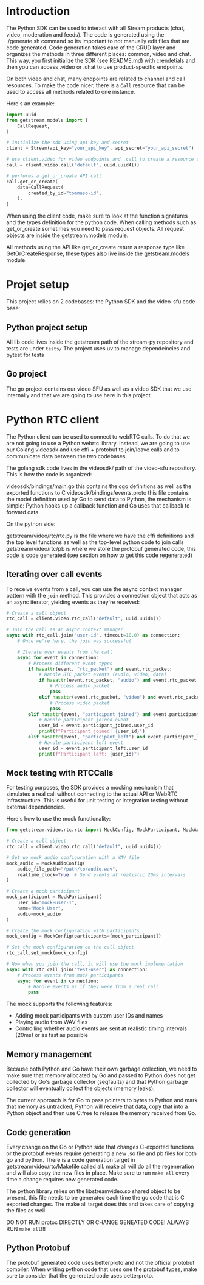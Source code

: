 # Introduction

The Python SDK can be used to interact with all Stream products (chat, video, moderation and feeds). The code is generated using the ./generate.sh command so its important to not manually edit files that are code generated.
Code generation takes care of the CRUD layer and organizes the methods in three different places: common, video and chat. This way, you first initialize the SDK (see README.md) with crendetials and then you can
access .video or .chat to use product-specific endpoints.

On both video and chat, many endpoints are related to channel and call resources. To make the code nicer, there is a `Call` resource that can be used to access all methods related to one instance.

Here's an example:

```python
import uuid
from getstream.models import (
    CallRequest,
)

# initialize the sdk using api key and secret
client = Stream(api_key="your_api_key", api_secret="your_api_secret")

# use client.video for video endpoints and .call to create a resource object for a specific call
call = client.video.call("default", uuid.uuid4())

# performs a get_or_create API call
call.get_or_create(
    data=CallRequest(
        created_by_id="tommaso-id",
    ),
)
```

When using the client code, make sure to look at the function signatures and the types definition for the python code. When calling methods such as get_or_create sometimes you need to pass request objects. All request objects are inside the getstream.models module.

All methods using the API like get_or_create return a response type like GetOrCreateResponse, these types also live inside the getstream.models module.

# Projet setup

This project relies on 2 codebases: the Python SDK and the video-sfu code base:

## Python project setup

All lib code lives inside the getstream path of the stream-py repository and tests are under `tests/` The project uses uv to manage dependeincies and pytest for tests

## Go project

The go project contains our video SFU as well as a video SDK that we use internally and that we are going to use here in this project.

# Python RTC client

The Python client can be used to connect to webRTC calls. To do that we are not going to use a Python webrtc library. Instead, we are going to use our Golang videosdk and use cffi + protobuf to join/leave calls and to communicate data between the two codebases.

The golang sdk code lives in the videosdk/ path of the video-sfu repository. This is how the code is organized:

videosdk/bindings/main.go this contains the cgo definitions as well as the exported functions to C
videosdk/bindings/events.proto this file contains the model definition used by Go to send data to Python, the mechanism is simple: Python hooks up a callback function and Go uses that callback to forward data

On the python side:

getstream/video/rtc/rtc.py is the file where we have the cffi definitions and the top level functions as well as the top-level python code to join calls
getstream/video/rtc/pb is where we store the protobuf generated code, this code is code generated (see section on how to get this code regenerated)

## Iterating over call events

To receive events from a call, you can use the async context manager pattern with the `join` method. This provides a connection object that acts as an async iterator, yielding events as they're received:

```python
# Create a call object
rtc_call = client.video.rtc_call("default", uuid.uuid4())

# Join the call as an async context manager
async with rtc_call.join("user-id", timeout=10.0) as connection:
    # Once we're here, the join was successful

    # Iterate over events from the call
    async for event in connection:
        # Process different event types
        if hasattr(event, "rtc_packet") and event.rtc_packet:
            # Handle RTC packet events (audio, video, data)
            if hasattr(event.rtc_packet, "audio") and event.rtc_packet.audio:
                # Process audio packet
                pass
            elif hasattr(event.rtc_packet, "video") and event.rtc_packet.video:
                # Process video packet
                pass
        elif hasattr(event, "participant_joined") and event.participant_joined:
            # Handle participant joined event
            user_id = event.participant_joined.user_id
            print(f"Participant joined: {user_id}")
        elif hasattr(event, "participant_left") and event.participant_left:
            # Handle participant left event
            user_id = event.participant_left.user_id
            print(f"Participant left: {user_id}")
```

## Mock testing with RTCCalls

For testing purposes, the SDK provides a mocking mechanism that simulates a real call without connecting to the actual API or WebRTC infrastructure. This is useful for unit testing or integration testing without external dependencies.

Here's how to use the mock functionality:

```python
from getstream.video.rtc.rtc import MockConfig, MockParticipant, MockAudioConfig

# Create a call object
rtc_call = client.video.rtc_call("default", uuid.uuid4())

# Set up mock audio configuration with a WAV file
mock_audio = MockAudioConfig(
    audio_file_path="/path/to/audio.wav",
    realtime_clock=True  # Send events at realistic 20ms intervals
)

# Create a mock participant
mock_participant = MockParticipant(
    user_id="mock-user-1",
    name="Mock User",
    audio=mock_audio
)

# Create the mock configuration with participants
mock_config = MockConfig(participants=[mock_participant])

# Set the mock configuration on the call object
rtc_call.set_mock(mock_config)

# Now when you join the call, it will use the mock implementation
async with rtc_call.join("test-user") as connection:
    # Process events from mock participants
    async for event in connection:
        # Handle events as if they were from a real call
        pass
```

The mock supports the following features:
- Adding mock participants with custom user IDs and names
- Playing audio from WAV files
- Controlling whether audio events are sent at realistic timing intervals (20ms) or as fast as possible

## Memory management

Because both Python and Go have their own garbage collection, we need to make sure that memory allocated by Go and passed to Python does not get collected by Go's garbage collector (segfaults) and that Python garbage collector will eventually collect the objects (memory leaks).

The current approach is for Go to pass pointers to bytes to Python and mark that memory as untracked; Python will receive that data, copy that into a Python object and then use C.free to release the memory received from Go.

## Code generation

Every change on the Go or Python side that changes C-exported functions or the protobuf events require generating a new .so file and pb files for both go and python. There is a code generation target in getstream/video/rtc/Makefile called all. make all will do all the regeneration and will also copy the new files in place. Make sure to run `make all` every time a change requires new generated code.

The python library relies on the libstreamvideo.so shared object to be present, this file needs to be generated each time the go code that is C exported changes. The make all target does this and takes care of copying the files as well.

DO NOT RUN protoc DIRECTLY OR CHANGE GENEATED CODE! ALWAYS RUN `make all`!!!

## Python Protobuf

The protobuf generated code uses betterproto and not the official protobuf compiler. When writing python code that uses one the protobuf types, make sure to consider that the generated code uses betterproto.
